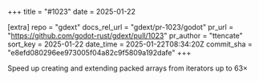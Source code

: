 +++
title = "#1023"
date = 2025-01-22

[extra]
repo = "gdext"
docs_rel_url = "gdext/pr-1023/godot"
pr_url = "https://github.com/godot-rust/gdext/pull/1023"
pr_author = "ttencate"
sort_key = 2025-01-22
date_time = 2025-01-22T08:34:20Z
commit_sha = "e8efd080296ee973005f04a82c9f5809a192dafe"
+++

Speed up creating and extending packed arrays from iterators up to 63×
